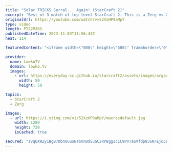 ```yaml
---
title: "Solar TRICKS Serral... Again! (StarCraft 2)"
excerpt: "Best-of-3 match of top level StarCraft 2. This is a Zerg vs Zerg between Serral and Solar, some of the best players in the game. Serral is considered the greatest SC2 player of all time, Solar just won the GSL Code S a few days ago. This is a tournament series that was recently played during the Kung"
originalUrl: https://youtube.com/watch?v=52XzHP9aMpY
type: video
length: PT22M36S
publishedDateTime: 2023-11-03T11:56:44Z
heat: 114

featuredContent: "<iframe width=\"800\" height=\"500\" frameborder=\"0\" src=\"https://www.youtube.com/embed/52XzHP9aMpY\" allow=\"accelerometer; autoplay; encrypted-media; gyroscope; picture-in-picture\" allowfullscreen></iframe>"

provider:
  name: LowkoTV
  domain: lowko.tv
  images:
    - url: https://everyday-cc.github.io/starcraft2/assets/images/organizations/lowko.tv-50x50.jpg
      width: 50
      height: 50

topics:
  - StarCraft 2
  - Zerg

images:
  - url: https://i.ytimg.com/vi/52XzHP9aMpY/maxresdefault.jpg
    width: 1280
    height: 720
    isCached: true

secured: "zvqUXWZy1BgB7Dbn0uusNabnnDdSuGCJRPBggIc1C9PV7aSVfdp8JSN/Ejo5Bcgv65/orRdSBjb9R8JccUI+NKix/0ltgc0n7KqIu7ZNNOoR9seybBs7TMIZG4DYhudV32/8rjEDfIDRs2bsoRtX/8upZeybiAqPdq+KiW96YlY7QTGxnYjmna4WRhZknNFQIREJ/zjAnJoXWImPP5rVVg6ps+jYYXSwYV4F/SyFpjXVrKv4WN6SJugJXo8L/XKolkI5w9n3JTyA+LmkudVoPuFW0u0rFGbY4rYt0hgSCiTQDEVeT1UTmrsJWx80j0mXy6DriQUcPFwLifHTP2xxPRBNAqx+w4ezW6tSmg0ruo7ZtfmiJgaGQX7zz6KksU7AlhVvcsIhJvCG3cE2LH6L97l10zAwBHGz1AV3LcryS2U=;iK70+tgME9TEgaKdn11LmA=="
---
```


